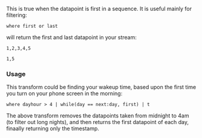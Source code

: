 This is true when the datapoint is first in a sequence. It is useful mainly for filtering:

```
where first or last
```

will return the first and last datapoint in your stream:

```
1,2,3,4,5
```

```
1,5
```

### Usage

This transform could be finding your wakeup time, based upon the first time you turn on your phone screen in the morning:

```
where dayhour > 4 | while(day == next:day, first) | t
```

The above transform removes the datapoints taken from midnight to 4am (to filter out long nights), and then returns the first datapoint of each day, finaally returning only the timestamp.
